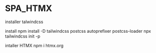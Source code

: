 # SPA_HTMX
 installer talwindcss

 install npm install -D tailwindcss postcss autoprefixer postcss-loader 
 npx tailwindcss init -p

 intaller HTMX 
 npm i htmx.org   
